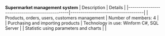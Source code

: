 **Supermarket management system**
| Description                                    | Details                             |
|------------------------------------------------|-------------------------------------|
| Products, orders, users, customers management  | Number of members: 4                |
| Purchasing and importing products              | Technology in use: Winform C#, SQL Server |
| Statistic using parameters and charts          |                                     |
